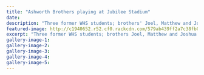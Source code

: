 ```yaml
---
title: "Ashworth Brothers playing at Jubilee Stadium"
date: 
description: "Three former WHS students; brothers' Joel, Matthew and Joshua Ashworth will be playing In-Line Hockey at Jubilee stadium this weekend in the Lower North Island Senior A League..."
featured-image: http://c1940652.r52.cf0.rackcdn.com/579ab439ff2a7c38fb000cc1/In-line-Hockey-at-Jubilee-Stad-3031-July-Ashworth-bros.jpg
excerpt: "Three former WHS students; brothers Joel, Matthew and Joshua Ashworth will be playing In-Line Hockey at Jubilee stadium this weekend in the Lower North Island Senior A League"
gallery-image-1: 
gallery-image-2: 
gallery-image-3: 
gallery-image-4: 
gallery-image-5: 
---
```

